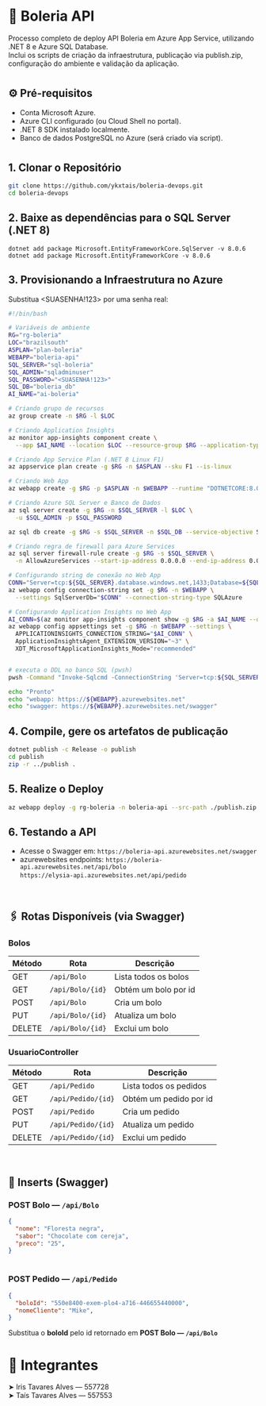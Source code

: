 # 🍰 Boleria API 

Processo completo de deploy API Boleria em Azure App Service, utilizando .NET 8 e Azure SQL Database. </br>
Inclui os scripts de criação da infraestrutura, publicação via publish.zip, configuração do ambiente e validação da aplicação.

#

## ⚙️ Pré-requisitos
- Conta Microsoft Azure.
- Azure CLI configurado (ou Cloud Shell no portal).
- .NET 8 SDK instalado localmente.
- Banco de dados PostgreSQL no Azure (será criado via script).

#

## 1. Clonar o Repositório
```bash
git clone https://github.com/ykxtais/boleria-devops.git
cd boleria-devops
```

## 2. Baixe as dependências para o SQL Server (.NET 8)
```
dotnet add package Microsoft.EntityFrameworkCore.SqlServer -v 8.0.6
dotnet add package Microsoft.EntityFrameworkCore -v 8.0.6
```

## 3. Provisionando a Infraestrutura no Azure
Substitua <SUASENHA!123> por uma senha real:
```bash
#!/bin/bash

# Variáveis de ambiente
RG="rg-boleria"
LOC="brazilsouth"
ASPLAN="plan-boleria"
WEBAPP="boleria-api"
SQL_SERVER="sql-boleria"
SQL_ADMIN="sqladminuser"
SQL_PASSWORD="<SUASENHA!123>"
SQL_DB="boleria_db"
AI_NAME="ai-boleria"

# Criando grupo de recursos
az group create -n $RG -l $LOC

# Criando Application Insights
az monitor app-insights component create \
  --app $AI_NAME --location $LOC --resource-group $RG --application-type web

# Criando App Service Plan (.NET 8 Linux F1)
az appservice plan create -g $RG -n $ASPLAN --sku F1 --is-linux

# Criando Web App
az webapp create -g $RG -p $ASPLAN -n $WEBAPP --runtime "DOTNETCORE:8.0"

# Criando Azure SQL Server e Banco de Dados
az sql server create -g $RG -n $SQL_SERVER -l $LOC \
  -u $SQL_ADMIN -p $SQL_PASSWORD

az sql db create -g $RG -s $SQL_SERVER -n $SQL_DB --service-objective S0

# Criando regra de firewall para Azure Services 
az sql server firewall-rule create -g $RG -s $SQL_SERVER \
  -n AllowAzureServices --start-ip-address 0.0.0.0 --end-ip-address 0.0.0.0

# Configurando string de conexão no Web App
CONN="Server=tcp:${SQL_SERVER}.database.windows.net,1433;Database=${SQL_DB};User ID=${SQL_ADMIN};Password=${SQL_PASSWORD};Encrypt=True;TrustServerCertificate=False;Connection Timeout=30;"
az webapp config connection-string set -g $RG -n $WEBAPP \
  --settings SqlServerDb="$CONN" --connection-string-type SQLAzure

# Configurando Application Insights no Web App
AI_CONN=$(az monitor app-insights component show -g $RG -a $AI_NAME --query connectionString -o tsv)
az webapp config appsettings set -g $RG -n $WEBAPP --settings \
  APPLICATIONINSIGHTS_CONNECTION_STRING="$AI_CONN" \
  ApplicationInsightsAgent_EXTENSION_VERSION="~3" \
  XDT_MicrosoftApplicationInsights_Mode="recommended"


# executa o DDL no banco SQL (pwsh)
pwsh -Command "Invoke-Sqlcmd -ConnectionString 'Server=tcp:${SQL_SERVER}.database.windows.net,1433;Database=${SQL_DB};User ID=${SQL_ADMIN};Password=${SQL_PASSWORD};Encrypt=True;TrustServerCertificate=False;Connection Timeout=30;' -InputFile ./ddl.sql"

echo "Pronto"
echo "webapp: https://${WEBAPP}.azurewebsites.net"
echo "swagger: https://${WEBAPP}.azurewebsites.net/swagger"
```

## 4. Compile, gere os artefatos de publicação
```bash
dotnet publish -c Release -o publish
cd publish
zip -r ../publish .
```

## 5. Realize o Deploy
```bash
az webapp deploy -g rg-boleria -n boleria-api --src-path ./publish.zip --type zip
```

## 6. Testando a API
- Acesse o Swagger em: ``` https://boleria-api.azurewebsites.net/swagger ``` </br>
- azurewebsites endpoints: ``` https://boleria-api.azurewebsites.net/api/bolo ``` </br> ``` https://elysia-api.azurewebsites.net/api/pedido ``` 

</br>

## 🖇 Rotas Disponíveis (via Swagger)

### Bolos

| Método | Rota                                | Descrição                           |
|--------|-------------------------------------|--------------------------------------|
| GET    | `/api/Bolo`                         | Lista todos os bolos                |
| GET    | `/api/Bolo/{id}`                    | Obtém um bolo por id                |
| POST   | `/api/Bolo`                         | Cria um bolo                         |
| PUT    | `/api/Bolo/{id}`                    | Atualiza um bolo                    |
| DELETE | `/api/Bolo/{id}`                    | Exclui um bolo                      |

### UsuarioController

| Método | Rota                                | Descrição                           |
|--------|-------------------------------------|--------------------------------------|
| GET    | `/api/Pedido   `                    | Lista todos os pedidos              |
| GET    | `/api/Pedido/{id}`                 | Obtém um pedido por id               |
| POST   | `/api/Pedido `                      | Cria um pedido                    |
| PUT    | `/api/Pedido/{id}`                 | Atualiza um pedido                |
| DELETE | `/api/Pedido/{id}`                 | Exclui um pedido                  |

</br>

## 🎂 Inserts (Swagger)

### POST Bolo — `/api/Bolo`

```json
{
  "nome": "Floresta negra",
  "sabor": "Chocolate com cereja",
  "preco": "25",
}
```

#

### POST Pedido — `/api/Pedido`
```json
{
  "boloId": "550e8400-exem-plo4-a716-446655440000",
  "nomeCliente": "Mike",
}
```
Substitua o **boloId** pelo id retornado em **POST Bolo — `/api/Bolo`**

#

# 🧁 Integrantes

➤ Iris Tavares Alves — 557728 </br>
➤ Taís Tavares Alves — 557553 
